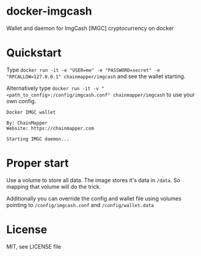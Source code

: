 # docker-imgcash
Wallet and daemon for ImgCash [IMGC] cryptocurrency on docker

# Quickstart
Type `docker run -it -e "USER=me" -e "PASSWORD=secret" -e "RPCALLOW=127.0.0.1" chainmapper/imgcash` and see the wallet starting.

Alternatively type `docker run -it -v "<path_to_config>:/config/imgcash.conf" chainmapper/imgcash` to use your own config.

```
Docker IMGC wallet

By: ChainMapper
Website: https://chainmapper.com

Starting IMGC daemon...
```

# Proper start
Use a volume to store all data. The image stores it's data in `/data`. So mapping that volume will do the trick.

Additionally you can override the config and wallet file using volumes pointing to `/config/imgcash.conf` and `/config/wallet.data`

# License
MIT, see LICENSE file